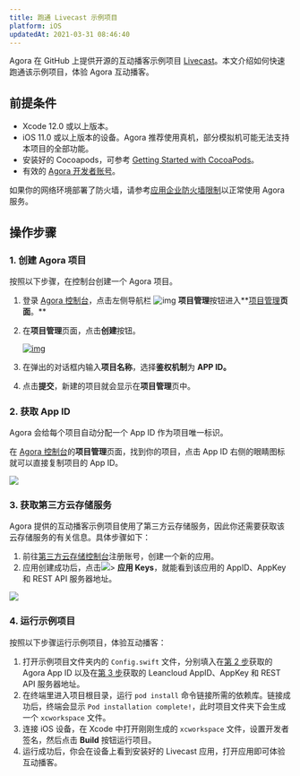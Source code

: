 ```yaml
---
title: 跑通 Livecast 示例项目
platform: iOS
updatedAt: 2021-03-31 08:46:40
---
```

Agora 在 GitHub 上提供开源的互动播客示例项目 [Livecast](https://github.com/AgoraIO-Usecase/InteractivePodcast)。本文介绍如何快速跑通该示例项目，体验 Agora 互动播客。

## 前提条件

- Xcode 12.0 或以上版本。
- iOS 11.0 或以上版本的设备。Agora 推荐使用真机，部分模拟机可能无法支持本项目的全部功能。
- 安装好的 Cocoapods，可参考 [Getting Started with CocoaPods](https://guides.cocoapods.org/using/getting-started.html#getting-started)。
- 有效的 [Agora 开发者账号](https://docs.agora.io/cn/AgoraPlatform/sign_in_and_sign_up)。
<div class="alert note">如果你的网络环境部署了防火墙，请参考<a href="https://docs.agora.io/cn/AgoraPlatform/firewall?platform=iOS">应用企业防火墙限制</a>以正常使用 Agora 服务。</div>

##  操作步骤

### 1. 创建 Agora 项目

按照以下步骤，在控制台创建一个 Agora 项目。

1. 登录 [Agora 控制台](https://console.agora.io/)，点击左侧导航栏 ![img](https://web-cdn.agora.io/docs-files/1594283671161) **项目管理**按钮进入**[项目管理](https://dashboard.agora.io/projects)**页面**。**

2. 在**项目管理**页面，点击**创建**按钮。

   [![img](https://web-cdn.agora.io/docs-files/1594287028966)](https://dashboard.agora.io/projects)

3. 在弹出的对话框内输入**项目名称**，选择**鉴权机制**为 **APP ID。**

4. 点击**提交**，新建的项目就会显示在**项目管理**页中。


### <a name="step2"></a>2. 获取 App ID

Agora 会给每个项目自动分配一个 App ID 作为项目唯一标识。

在 [Agora 控制台](https://console.agora.io/)的**项目管理**页面，找到你的项目，点击 App ID 右侧的眼睛图标就可以直接复制项目的 App ID。

![](https://web-cdn.agora.io/docs-files/1617009204142)

### <a name="step3"></a>3. 获取第三方云存储服务

Agora 提供的互动播客示例项目使用了第三方云存储服务，因此你还需要获取该云存储服务的有关信息。具体步骤如下：

1. 前往[第三方云存储控制台](https://console.leancloud.cn/)注册账号，创建一个新的应用。
2. 应用创建成功后，点击![](https://web-cdn.agora.io/docs-files/1617009267331)> **应用 Keys**，就能看到该应用的 AppID、AppKey 和 REST API 服务器地址。

![](https://web-cdn.agora.io/docs-files/1617160311892)

### 4. 运行示例项目

按照以下步骤运行示例项目，体验互动播客：

1. 打开示例项目文件夹内的 `Config.swift` 文件，分别填入在[第 2 步](#step2)获取的 Agora App ID 以及在[第 3 步](#step3)获取的 Leancloud AppID、AppKey 和 REST API 服务器地址。
2. 在终端里进入项目根目录，运行 `pod install` 命令链接所需的依赖库。链接成功后，终端会显示 `Pod installation complete!`，此时项目文件夹下会生成一个 `xcworkspace` 文件。
3. 连接 iOS 设备，在 Xcode 中打开刚刚生成的 `xcworkspace` 文件，设置开发者签名，然后点击 **Build** 按钮运行项目。
4. 运行成功后，你会在设备上看到安装好的 Livecast 应用，打开应用即可体验互动播客。